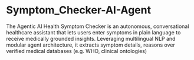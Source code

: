 # Symptom_Checker-AI-Agent
The Agentic AI Health Symptom Checker is an autonomous, conversational healthcare assistant that lets users enter symptoms in plain language to receive medically grounded insights. Leveraging multilingual NLP and modular agent architecture, it extracts symptom details, reasons over verified medical databases (e.g. WHO, clinical ontologies)

